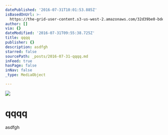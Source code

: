 ```yaml
---
datePublished: '2016-07-31T10:01:53.885Z'
isBasedOnUrl: >-
  https://the-grid-user-content.s3-us-west-2.amazonaws.com/32d39be0-bde0-4130-baa9-9603e762ac3a.jpg
author: []
via: {}
dateModified: '2016-07-31T09:55:38.725Z'
title: qqqq
publisher: {}
description: asdfgh
starred: false
sourcePath: _posts/2016-07-31-qqqq.md
inFeed: true
hasPage: false
inNav: false
_type: MediaObject

---
```

![](https://the-grid-user-content.s3-us-west-2.amazonaws.com/32d39be0-bde0-4130-baa9-9603e762ac3a.jpg)

# qqqq

asdfgh